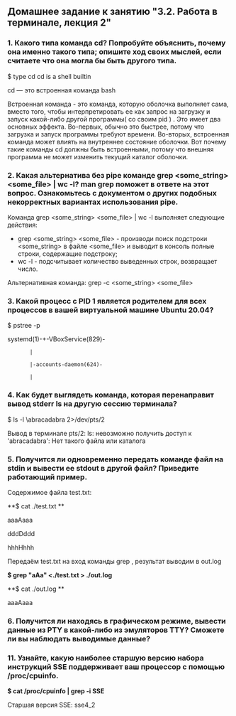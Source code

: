 ## Домашнее задание к занятию "3.2. Работа в терминале, лекция 2"

### 1. Какого типа команда cd? Попробуйте объяснить, почему она именно такого типа; опишите ход своих мыслей, если считаете что она могла бы быть другого типа.

$ type cd
cd is a shell builtin

cd — это встроенная команда bash

Встроенная команда - это команда, которую оболочка выполняет сама, вместо того, чтобы интерпретировать ее как запрос на загрузку и запуск какой-либо другой программы( со своим pid ) .
Это имеет два основных эффекта. Во-первых, обычно это быстрее, потому что загрузка и запуск программы требуют времени.
Во-вторых, встроенная команда может влиять на внутреннее состояние оболочки. Вот почему такие команды cd должны быть встроенными, потому что внешняя программа не может изменить текущий каталог оболочки.


### 2. Какая альтернатива без pipe команде grep <some_string> <some_file> | wc -l? man grep поможет в ответе на этот вопрос. Ознакомьтесь с документом о других подобных некорректных вариантах использования pipe.

Команда grep <some_string> <some_file> | wc -l выполняет следующие действия:
- grep <some_string> <some_file>   - производи поиск подстроки <some_string> в файле <some_file> и выводит в консоль полные строки, содержащие подстроку;
- wc -l - подсчитывает количество выведенных строк, возвращает число.

Альтернативная команда: grep -с <some_string> <some_file>


### 3. Какой процесс с PID 1 является родителем для всех процессов в вашей виртуальной машине Ubuntu 20.04?

$ pstree -p

systemd(1)-+-VBoxService(829)-

           |

           |-accounts-daemon(624)-

           |

### 4. Как будет выглядеть команда, которая перенаправит вывод stderr ls на другую сессию терминала?

$ ls -l \abracadabra 2>/dev/pts/2

Вывод в терминале pts/2:
ls: невозможно получить доступ к 'abracadabra': Нет такого файла или каталога


### 5. Получится ли одновременно передать команде файл на stdin и вывести ее stdout в другой файл? Приведите работающий пример.

Содержимое файла test.txt:

**$ cat ./test.txt **

aaaAaaa

dddDddd

hhhHhhh

Передаём  test.txt на вход команды grep , результат выводим в out.log

**$ grep "aAa" <./test.txt > ./out.log**

**$ cat ./out.log **

aaaAaaa

### 6. Получится ли находясь в графическом режиме, вывести данные из PTY в какой-либо из эмуляторов TTY? Сможете ли вы наблюдать выводимые данные?

### 11. Узнайте, какую наиболее старшую версию набора инструкций SSE поддерживает ваш процессор с помощью /proc/cpuinfo.

**$ cat /proc/cpuinfo | grep  -i SSE**

Старшая версия SSE: sse4_2


